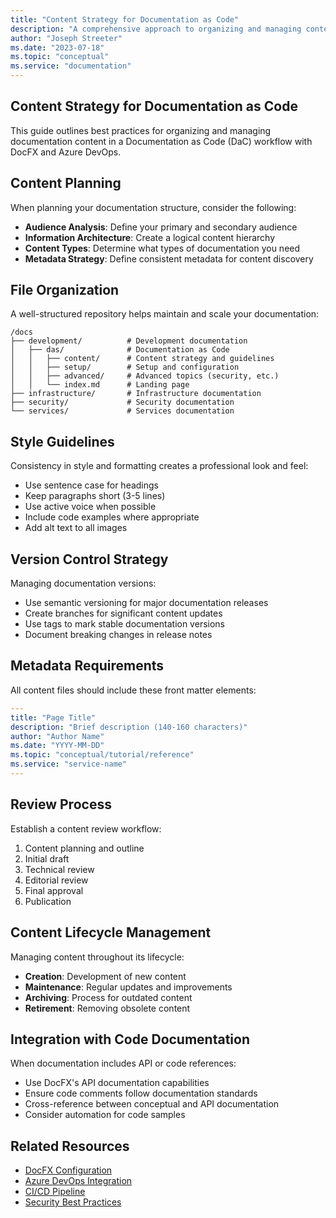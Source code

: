 ```yaml
---
title: "Content Strategy for Documentation as Code"
description: "A comprehensive approach to organizing and managing content in a Documentation as Code environment"
author: "Joseph Streeter"
ms.date: "2023-07-18"
ms.topic: "conceptual"
ms.service: "documentation"
---
```


## Content Strategy for Documentation as Code

This guide outlines best practices for organizing and managing documentation content in a Documentation as Code (DaC) workflow with DocFX and Azure DevOps.

## Content Planning

When planning your documentation structure, consider the following:

- **Audience Analysis**: Define your primary and secondary audience
- **Information Architecture**: Create a logical content hierarchy
- **Content Types**: Determine what types of documentation you need
- **Metadata Strategy**: Define consistent metadata for content discovery

## File Organization

A well-structured repository helps maintain and scale your documentation:

```text
/docs
├── development/          # Development documentation
│   ├── das/              # Documentation as Code
│   │   ├── content/      # Content strategy and guidelines
│   │   ├── setup/        # Setup and configuration
│   │   ├── advanced/     # Advanced topics (security, etc.)
│   │   └── index.md      # Landing page
├── infrastructure/       # Infrastructure documentation
├── security/             # Security documentation
└── services/             # Services documentation
```

## Style Guidelines

Consistency in style and formatting creates a professional look and feel:

- Use sentence case for headings
- Keep paragraphs short (3-5 lines)
- Use active voice when possible
- Include code examples where appropriate
- Add alt text to all images

## Version Control Strategy

Managing documentation versions:

- Use semantic versioning for major documentation releases
- Create branches for significant content updates
- Use tags to mark stable documentation versions
- Document breaking changes in release notes

## Metadata Requirements

All content files should include these front matter elements:

```yaml
---
title: "Page Title"
description: "Brief description (140-160 characters)"
author: "Author Name"
ms.date: "YYYY-MM-DD"
ms.topic: "conceptual/tutorial/reference"
ms.service: "service-name"
---
```

## Review Process

Establish a content review workflow:

1. Content planning and outline
2. Initial draft
3. Technical review
4. Editorial review
5. Final approval
6. Publication

## Content Lifecycle Management

Managing content throughout its lifecycle:

- **Creation**: Development of new content
- **Maintenance**: Regular updates and improvements
- **Archiving**: Process for outdated content
- **Retirement**: Removing obsolete content

## Integration with Code Documentation

When documentation includes API or code references:

- Use DocFX's API documentation capabilities
- Ensure code comments follow documentation standards
- Cross-reference between conceptual and API documentation
- Consider automation for code samples

## Related Resources

- [DocFX Configuration](/docs/development/das/setup/docfx-configuration.md)
- [Azure DevOps Integration](/docs/development/das/setup/azure-devops.md)
- [CI/CD Pipeline](/docs/development/das/setup/cicd-pipeline.md)
- [Security Best Practices](/docs/development/das/advanced/security.md)
